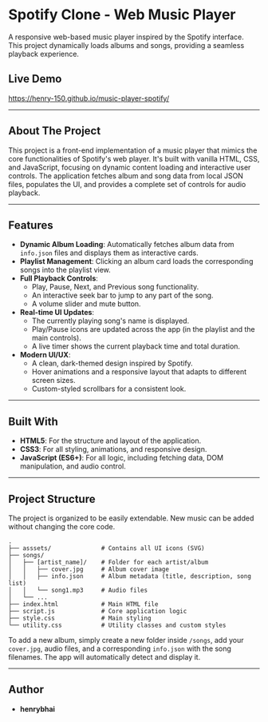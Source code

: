 # Spotify Clone - Web Music Player

A responsive web-based music player inspired by the Spotify interface. This project dynamically loads albums and songs, providing a seamless playback experience.

## Live Demo

https://henry-150.github.io/music-player-spotify/

---

## About The Project

This project is a front-end implementation of a music player that mimics the core functionalities of Spotify's web player. It's built with vanilla HTML, CSS, and JavaScript, focusing on dynamic content loading and interactive user controls. The application fetches album and song data from local JSON files, populates the UI, and provides a complete set of controls for audio playback.

---

## Features

- **Dynamic Album Loading**: Automatically fetches album data from `info.json` files and displays them as interactive cards.
- **Playlist Management**: Clicking an album card loads the corresponding songs into the playlist view.
- **Full Playback Controls**:
    - Play, Pause, Next, and Previous song functionality.
    - An interactive seek bar to jump to any part of the song.
    - A volume slider and mute button.
- **Real-time UI Updates**:
    - The currently playing song's name is displayed.
    - Play/Pause icons are updated across the app (in the playlist and the main controls).
    - A live timer shows the current playback time and total duration.
- **Modern UI/UX**:
    - A clean, dark-themed design inspired by Spotify.
    - Hover animations and a responsive layout that adapts to different screen sizes.
    - Custom-styled scrollbars for a consistent look.

---

## Built With

- **HTML5**: For the structure and layout of the application.
- **CSS3**: For all styling, animations, and responsive design.
- **JavaScript (ES6+)**: For all logic, including fetching data, DOM manipulation, and audio control.

---

## Project Structure

The project is organized to be easily extendable. New music can be added without changing the core code.

```
.
├── asssets/              # Contains all UI icons (SVG)
├── songs/
│   ├── [artist_name]/    # Folder for each artist/album
│   │   ├── cover.jpg     # Album cover image
│   │   ├── info.json     # Album metadata (title, description, song list)
│   │   └── song1.mp3     # Audio files
│   └── ...
├── index.html            # Main HTML file
├── script.js             # Core application logic
├── style.css             # Main styling
└── utility.css           # Utility classes and custom styles
```

To add a new album, simply create a new folder inside `/songs`, add your `cover.jpg`, audio files, and a corresponding `info.json` with the song filenames. The app will automatically detect and display it.

---

## Author

- **henrybhai**

